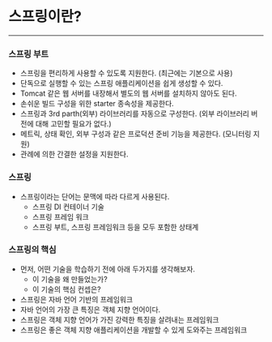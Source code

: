 # 스프링이란?

---
### 스프링 부트
- 스프링을 편리하게 사용할 수 있도록 지원한다. (최근에는 기본으로 사용)
- 단독으로 실행할 수 있는 스프링 애플리케이션을 쉽게 생성할 수 있다.
- Tomcat 같은 웹 서버를 내장해서 별도의 웹 서버를 설치하지 않아도 된다.
- 손쉬운 빌드 구성을 위한 starter 종속성을 제공한다.
- 스프링과 3rd parth(외부) 라이브러리를 자동으로 구성한다. (외부 라이브러리 버전에 대해 고민할 필요가 없다.)
- 메트릭, 상태 확인, 외부 구성과 같은 프로덕션 준비 기능을 제공한다. (모니터링 지원)
- 관례에 의한 간결한 설정을 지원한다.


### 스프링
- 스프링이라는 단어는 문맥에 따라 다르게 사용된다.
    - 스프링 DI 컨테이너 기술
    - 스프링 프레임 워크
    - 스프링 부트, 스프링 프레임워크 등을 모두 포함한 상태계


### 스프링의 핵심
- 먼저, 어떤 기술을 학습하기 전에 아래 두가지를 생각해보자.
    - 이 기술을 왜 만들었는가?
    - 이 기술의 핵심 컨셉은?
- 스프링은 자바 언어 기반의 프레임워크
- 자바 언어의 가장 큰 특징은 객체 지향 언어이다.
- 스프링은 객체 지향 언어가 가진 강력한 특징을 살려내는 프레임워크
- 스프링은 좋은 객체 지향 애플리케이션을 개발할 수 있게 도와주는 프레임워크
